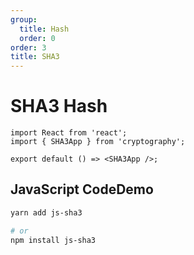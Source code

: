 ```yaml
---
group:
  title: Hash
  order: 0
order: 3
title: SHA3
---
```


# SHA3 Hash

```tsx
import React from 'react';
import { SHA3App } from 'cryptography';

export default () => <SHA3App />;
```

## JavaScript CodeDemo

```bash
yarn add js-sha3

# or
npm install js-sha3
```
